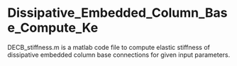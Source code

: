 # Dissipative_Embedded_Column_Base_Compute_Ke
DECB_stiffness.m is a matlab code file to compute elastic stiffness of dissipative embedded column base connections for given input parameters. 
